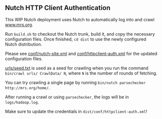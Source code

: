 Nutch HTTP Client Authentication
--------------------------------

This WIP Nutch deployment uses Nutch to automatically log into and crawl www.mrs.org.

Run `build.sh` to checkout the Nutch trunk, build it, and copy the necessary
configuration files. Once finished, `cd dist` to use the newly configured Nutch distribution.

Please see [conf/nutch-site.xml](../master/conf/nutch-site.xml) and
[conf/httpclient-auth.xml](../master/conf/httpclient-auth.xml) for the updated
configuration files.

[urls/seed.txt](urls/seed.txt) is used as a seed for crawling when you run the command
`bin/crawl urls/ CrawlData/ N`, where `N` is the number of rounds of fetching.

You can try crawling a single page by running `bin/nutch parsechecker http://mrs.org/home/`.

After running a crawl or using `parsechecker`, the logs will be in `logs/hadoop.log`.

Make sure to update the credentials in `dist/conf/httpclient-auth.xml`!
